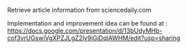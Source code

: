 Retrieve article information from sciencedaily.com

Implementation and improvement idea can be found at : https://docs.google.com/presentation/d/13bUdyMHb-cof3vrUGswiVgXPZJLgZ2ly9iGiDqlAWHM/edit?usp=sharing

